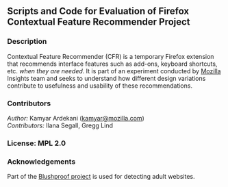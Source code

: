 ## Scripts and Code for Evaluation of Firefox Contextual Feature Recommender Project

### Description

Contextual Feature Recommender (CFR) is a temporary Firefox extension that recommends interface features such as add-ons, keyboard shortcuts, etc. *when they are needed*. It is part of an experiment conducted by [Mozilla](http://www.mozilla.com) Insights team and seeks to understand how different design variations contribute to usefulness and usability of these recommendations.

### Contributors

*Author:* Kamyar Ardekani (<kamyar@mozilla.com>)  
*Contributors:* Ilana Segall, Gregg Lind

### License: MPL 2.0

### Acknowledgements

Part of the [Blushproof project](https://github.com/mozilla/blushproof) is used for detecting adult websites.


